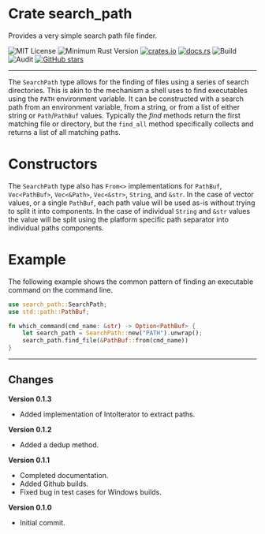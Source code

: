 # Crate search_path

Provides a very simple search path file finder.

![MIT License](https://img.shields.io/badge/license-mit-118811.svg)
![Minimum Rust Version](https://img.shields.io/badge/Min%20Rust-1.50-green.svg)
[![crates.io](https://img.shields.io/crates/v/search_path.svg)](https://crates.io/crates/search_path)
[![docs.rs](https://docs.rs/search_path/badge.svg)](https://docs.rs/search_path)
![Build](https://github.com/johnstonskj/rust-search_path/workflows/Rust/badge.svg)
![Audit](https://github.com/johnstonskj/rust-search_path/workflows/Security%20audit/badge.svg)
[![GitHub stars](https://img.shields.io/github/stars/johnstonskj/rust-search_path.svg)](https://github.com/johnstonskj/rust-search_path/stargazers)

-----

The `SearchPath` type allows for the finding of files using a series of search directories. This is
akin to the mechanism a shell uses to find executables using the `PATH` environment variable. It
can be constructed with a search path from an environment variable, from a string, or from a list
of either string or `Path`/`PathBuf` values. Typically the _find_ methods return the first
matching file or directory, but the `find_all` method specifically collects and returns a list of
all matching paths.

# Constructors

The `SearchPath` type also has `From<>` implementations for `PathBuf`, `Vec<PathBuf>`, `Vec<&Path>`,
`Vec<&str>`, `String`, and `&str`. In the case of vector values, or a single `PathBuf`, each path
value will be used as-is without trying to split it into components. In the case of individual
`String` and `&str` values the value will be split using the platform specific path separator
into individual paths components.

# Example

The following example shows the common pattern of finding an executable command on the command
line.

```rust
use search_path::SearchPath;
use std::path::PathBuf;

fn which_command(cmd_name: &str) -> Option<PathBuf> {
    let search_path = SearchPath::new("PATH").unwrap();
    search_path.find_file(&PathBuf::from(cmd_name))
}
```

-----

## Changes

**Version 0.1.3**

* Added implementation of IntoIterator to extract paths.

**Version 0.1.2**

* Added a dedup method.

**Version 0.1.1**

* Completed documentation.
* Added Github builds.
* Fixed bug in test cases for Windows builds.

**Version 0.1.0**

* Initial commit.

